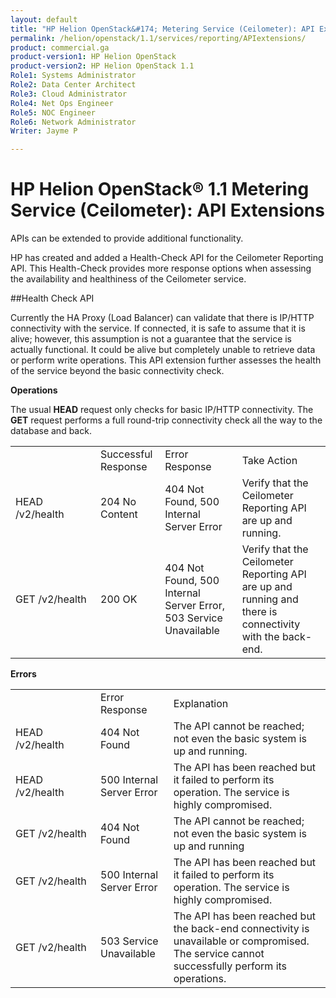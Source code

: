 ```yaml
---
layout: default
title: "HP Helion OpenStack&#174; Metering Service (Ceilometer): API Extensions"
permalink: /helion/openstack/1.1/services/reporting/APIextensions/
product: commercial.ga
product-version1: HP Helion OpenStack
product-version2: HP Helion OpenStack 1.1
Role1: Systems Administrator 
Role2: Data Center Architect 
Role3: Cloud Administrator 
Role4: Net Ops Engineer 
Role5: NOC Engineer 
Role6: Network Administrator
Writer: Jayme P

---
```

<!--UNDER REVISION-->

<script>

function PageRefresh {
onLoad="window.refresh"
}

PageRefresh();

</script>


# HP Helion OpenStack&#174; 1.1 Metering Service (Ceilometer): API Extensions
APIs can be extended to provide additional functionality.

HP has created and added a Health-Check API for the Ceilometer Reporting API. This Health-Check provides more response options when assessing the availability and healthiness of the Ceilometer service.
 

##Health Check API

Currently the HA Proxy (Load Balancer) can validate that there is IP/HTTP connectivity with the service. If connected, it is safe to assume that it is alive; however, this assumption is not a guarantee that the service is actually functional. It could be alive but completely unable to retrieve data or perform write operations. This API extension further assesses the health of the service beyond the basic connectivity check.

**Operations**

The usual **HEAD** request only checks for basic IP/HTTP connectivity. The **GET** request performs a full round-trip connectivity check all the way to the database and back.
<table>
<tr><td width="120"></td><td>Successful Response</td><td>Error Response</td><td>Take Action</td></tr>
<tr><td>HEAD /v2/health</td><td>204 No Content</td><td>404 Not Found, 500 Internal Server Error</td><td>Verify that the Ceilometer Reporting API are up and running.</td></tr>
<tr><td>GET /v2/health</td><td>200 OK</td><td>404 Not Found, 500 Internal Server Error, 503 Service Unavailable</td><td>Verify that the Ceilometer Reporting API are up and running and there is connectivity with the back-end.</td></tr>
</table>

**Errors**

<table>
<tr><td width="120"></td><td>Error Response</td><td>Explanation</td></tr>
<tr><td>HEAD /v2/health</td><td>404 Not Found</td><td>The API cannot be reached; not even the basic system is up and running.</td></tr>
<tr><td>HEAD /v2/health</td><td>500 Internal Server Error </td><td>The API has been reached but it failed to perform its operation. The service is highly compromised. </td></tr>
<tr><td>GET /v2/health</td><td>404 Not Found</td><td>The API cannot be reached; not even the basic system is up and running</td></tr>
<tr><td>GET /v2/health</td><td>500 Internal Server Error</td><td>The API has been reached but it failed to perform its operation. The service is highly compromised. </td></tr>
<tr><td>GET /v2/health</td><td>503 Service Unavailable</td><td>The API has been reached but the back-end connectivity is unavailable or compromised. The service cannot successfully perform its operations. </td></tr>
</table>
